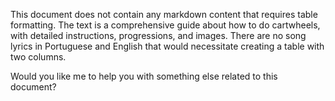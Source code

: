 This document does not contain any markdown content that requires table formatting. The text is a comprehensive guide about how to do cartwheels, with detailed instructions, progressions, and images. There are no song lyrics in Portuguese and English that would necessitate creating a table with two columns.

Would you like me to help you with something else related to this document?